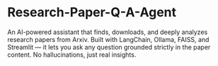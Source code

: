 # Research-Paper-Q-A-Agent
An AI-powered assistant that finds, downloads, and deeply analyzes research papers from Arxiv. Built with LangChain, Ollama, FAISS, and Streamlit — it lets you ask any question grounded strictly in the paper content. No hallucinations, just real insights.
